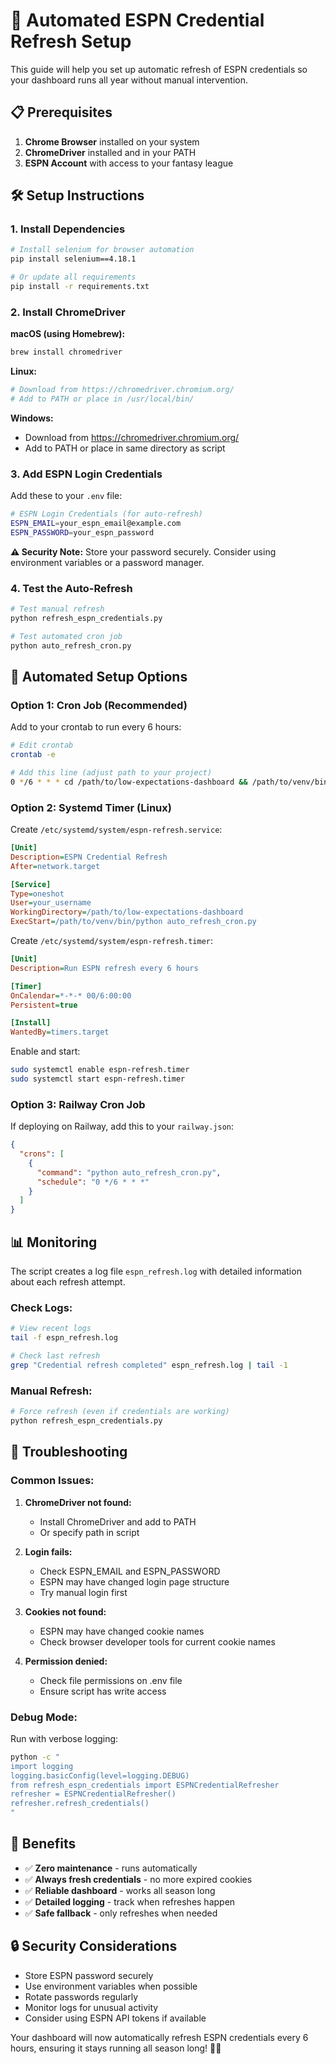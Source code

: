 # 🔄 Automated ESPN Credential Refresh Setup

This guide will help you set up automatic refresh of ESPN credentials so your dashboard runs all year without manual intervention.

## 📋 Prerequisites

1. **Chrome Browser** installed on your system
2. **ChromeDriver** installed and in your PATH
3. **ESPN Account** with access to your fantasy league

## 🛠️ Setup Instructions

### 1. Install Dependencies

```bash
# Install selenium for browser automation
pip install selenium==4.18.1

# Or update all requirements
pip install -r requirements.txt
```

### 2. Install ChromeDriver

**macOS (using Homebrew):**
```bash
brew install chromedriver
```

**Linux:**
```bash
# Download from https://chromedriver.chromium.org/
# Add to PATH or place in /usr/local/bin/
```

**Windows:**
- Download from https://chromedriver.chromium.org/
- Add to PATH or place in same directory as script

### 3. Add ESPN Login Credentials

Add these to your `.env` file:

```bash
# ESPN Login Credentials (for auto-refresh)
ESPN_EMAIL=your_espn_email@example.com
ESPN_PASSWORD=your_espn_password
```

**⚠️ Security Note:** Store your password securely. Consider using environment variables or a password manager.

### 4. Test the Auto-Refresh

```bash
# Test manual refresh
python refresh_espn_credentials.py

# Test automated cron job
python auto_refresh_cron.py
```

## 🤖 Automated Setup Options

### Option 1: Cron Job (Recommended)

Add to your crontab to run every 6 hours:

```bash
# Edit crontab
crontab -e

# Add this line (adjust path to your project)
0 */6 * * * cd /path/to/low-expectations-dashboard && /path/to/venv/bin/python auto_refresh_cron.py
```

### Option 2: Systemd Timer (Linux)

Create `/etc/systemd/system/espn-refresh.service`:
```ini
[Unit]
Description=ESPN Credential Refresh
After=network.target

[Service]
Type=oneshot
User=your_username
WorkingDirectory=/path/to/low-expectations-dashboard
ExecStart=/path/to/venv/bin/python auto_refresh_cron.py
```

Create `/etc/systemd/system/espn-refresh.timer`:
```ini
[Unit]
Description=Run ESPN refresh every 6 hours

[Timer]
OnCalendar=*-*-* 00/6:00:00
Persistent=true

[Install]
WantedBy=timers.target
```

Enable and start:
```bash
sudo systemctl enable espn-refresh.timer
sudo systemctl start espn-refresh.timer
```

### Option 3: Railway Cron Job

If deploying on Railway, add this to your `railway.json`:

```json
{
  "crons": [
    {
      "command": "python auto_refresh_cron.py",
      "schedule": "0 */6 * * *"
    }
  ]
}
```

## 📊 Monitoring

The script creates a log file `espn_refresh.log` with detailed information about each refresh attempt.

### Check Logs:
```bash
# View recent logs
tail -f espn_refresh.log

# Check last refresh
grep "Credential refresh completed" espn_refresh.log | tail -1
```

### Manual Refresh:
```bash
# Force refresh (even if credentials are working)
python refresh_espn_credentials.py
```

## 🔧 Troubleshooting

### Common Issues:

1. **ChromeDriver not found:**
   - Install ChromeDriver and add to PATH
   - Or specify path in script

2. **Login fails:**
   - Check ESPN_EMAIL and ESPN_PASSWORD
   - ESPN may have changed login page structure
   - Try manual login first

3. **Cookies not found:**
   - ESPN may have changed cookie names
   - Check browser developer tools for current cookie names

4. **Permission denied:**
   - Check file permissions on .env file
   - Ensure script has write access

### Debug Mode:

Run with verbose logging:
```bash
python -c "
import logging
logging.basicConfig(level=logging.DEBUG)
from refresh_espn_credentials import ESPNCredentialRefresher
refresher = ESPNCredentialRefresher()
refresher.refresh_credentials()
"
```

## 🎯 Benefits

- ✅ **Zero maintenance** - runs automatically
- ✅ **Always fresh credentials** - no more expired cookies
- ✅ **Reliable dashboard** - works all season long
- ✅ **Detailed logging** - track when refreshes happen
- ✅ **Safe fallback** - only refreshes when needed

## 🔒 Security Considerations

- Store ESPN password securely
- Use environment variables when possible
- Rotate passwords regularly
- Monitor logs for unusual activity
- Consider using ESPN API tokens if available

Your dashboard will now automatically refresh ESPN credentials every 6 hours, ensuring it stays running all season long! 🏈✨
